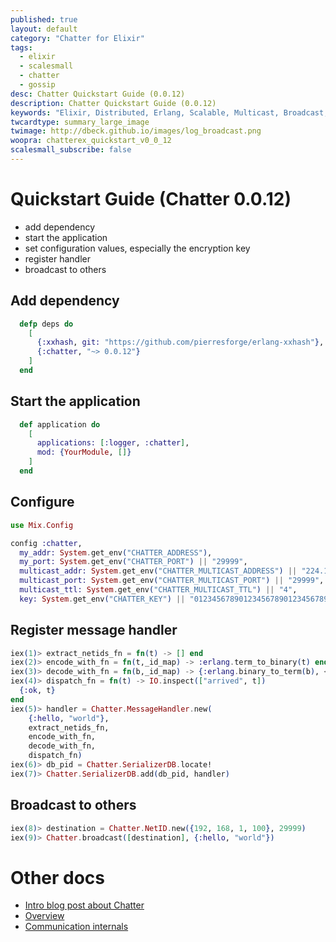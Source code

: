 ```yaml
---
published: true
layout: default
category: "Chatter for Elixir"
tags:
  - elixir
  - scalesmall
  - chatter
  - gossip
desc: Chatter Quickstart Guide (0.0.12)
description: Chatter Quickstart Guide (0.0.12)
keywords: "Elixir, Distributed, Erlang, Scalable, Multicast, Broadcast, Gossip"
twcardtype: summary_large_image
twimage: http://dbeck.github.io/images/log_broadcast.png
woopra: chatterex_quickstart_v0_0_12
scalesmall_subscribe: false
---
```


# Quickstart Guide (Chatter 0.0.12)

- add dependency
- start the application
- set configuration values, especially the encryption key
- register handler
- broadcast to others

## Add dependency

```elixir
  defp deps do
    [
      {:xxhash, git: "https://github.com/pierresforge/erlang-xxhash"},
      {:chatter, "~> 0.0.12"}
    ]
  end
```

## Start the application

```elixir
  def application do
    [
      applications: [:logger, :chatter],
      mod: {YourModule, []}
    ]
  end
```

## Configure

```elixir
use Mix.Config

config :chatter,
  my_addr: System.get_env("CHATTER_ADDRESS"),
  my_port: System.get_env("CHATTER_PORT") || "29999",
  multicast_addr: System.get_env("CHATTER_MULTICAST_ADDRESS") || "224.1.1.1",
  multicast_port: System.get_env("CHATTER_MULTICAST_PORT") || "29999",
  multicast_ttl: System.get_env("CHATTER_MULTICAST_TTL") || "4",
  key: System.get_env("CHATTER_KEY") || "01234567890123456789012345678912"
```

## Register message handler

```elixir
iex(1)> extract_netids_fn = fn(t) -> [] end
iex(2)> encode_with_fn = fn(t,_id_map) -> :erlang.term_to_binary(t) end
iex(3)> decode_with_fn = fn(b,_id_map) -> {:erlang.binary_to_term(b), <<>>} end
iex(4)> dispatch_fn = fn(t) -> IO.inspect(["arrived", t])
  {:ok, t}
end
iex(5)> handler = Chatter.MessageHandler.new(
    {:hello, "world"},
    extract_netids_fn,
    encode_with_fn,
    decode_with_fn,
    dispatch_fn)
iex(6)> db_pid = Chatter.SerializerDB.locate!
iex(7)> Chatter.SerializerDB.add(db_pid, handler)
```

## Broadcast to others

```elixir
iex(8)> destination = Chatter.NetID.new({192, 168, 1, 100}, 29999)
iex(9)> Chatter.broadcast([destination], {:hello, "world"})
```

# Other docs

- [Intro blog post about Chatter](/Chatter-extracted-from-ScaleSmall/)
- [Overview](index.html)
- [Communication internals](communication.html)
